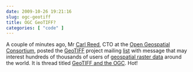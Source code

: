 ```yaml
---
date: 2009-10-26 19:21:16
slug: ogc-geotiff
title: OGC GeoTIFF?
categories: [ "code" ]
---
```


A couple of minutes ago, Mr [Carl Reed](http://www.opengeospatial.org/user/10), CTO at the [Open Geospatial Consortium](http://www.opengeospatial.org), posted the [GeoTIFF](http://trac.osgeo.org/geotiff/) project mailing [list](http://lists.maptools.org/mailman/listinfo/geotiff) with message that may interest hundreds of thousands of users of [geospatial raster data](http://www.gisdevelopment.net/technology/ip/mi03117pf.htm) around the world. It is thread titled [GeoTIFF and the OGC](http://lists.maptools.org/pipermail/geotiff/2009-October/000577.html). Hot!
